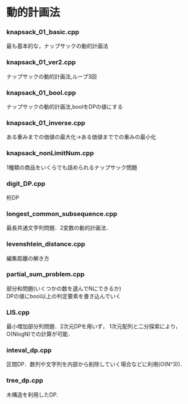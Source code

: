 # 動的計画法

### knapsack_01_basic.cpp<br>
最も基本的な，ナップサックの動的計画法
### knapsack_01_ver2.cpp<br>
ナップサックの動的計画法,ループ3回
### knapsack_01_bool.cpp<br>
ナップサックの動的計画法,boolをDPの値にする
### knapsack_01_inverse.cpp<cp>
ある重みまでの価値の最大化->ある価値まででの重みの最小化
### knapsack_nonLimitNum.cpp<br>
1種類の商品をいくらでも詰められるナップサック問題
### digit_DP.cpp<br>
桁DP
### longest_common_subsequence.cpp<br>
最長共通文字列問題．2変数の動的計画法．
### levenshtein_distance.cpp<br>
編集距離の解き方
### partial_sum_problem.cpp<br>
部分和問題(いくつかの数を選んでNにできるか)<br>
DPの値にbool以上の判定要素を書き込んでいく
### LIS.cpp<br>
最小増加部分列問題．2次元DPを用いず，
1次元配列と二分探索により，O(NlogN)での計算が可能．
### inteval_dp.cpp<br>
区間DP．数列や文字列を内部から削除していく場合などに利用(O(N^3))．<br>
### tree_dp.cpp<br>
木構造を利用したDP.